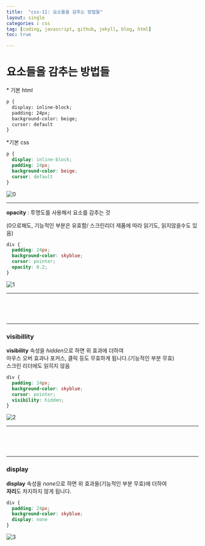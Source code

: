 ```yaml
---
title:  "css-11: 요소들을 감추는 방법들"
layout: single
categories : css
tag: [coding, javascript, github, jekyll, blog, html]
toc: true

---
```




# 요소들을 감추는 방법들

\* 기본 html

```html
p {
  display: inline-block;
  padding: 24px;
  background-color: beige;
  cursor: default
}	
```



\*기본 css

```css
p {
  display: inline-block;
  padding: 24px;
  background-color: beige;
  cursor: default
}
```
![0](https://user-images.githubusercontent.com/112338209/195353627-e56e6188-4c70-40a8-9c87-67d3f23adb6a.jpg)
___

**opacity** : 투명도를 사용해서 요소를 감추는 것

(0으로해도, 기능적인 부분은 유효함/ 스크린리더 제품에 따라 읽기도, 읽지않을수도 있음)

```css
div {
  padding: 24px;
  background-color: skyblue;
  cursor: pointer;
  opacity: 0.2;
}
```

![1](https://user-images.githubusercontent.com/112338209/195353700-238a8f88-02bc-4612-9707-96d7cb12b43d.jpg)
___

<br>

<br>

<br>

___

### visibillity

**visibility** 속성을 *hidden*으로 하면 위 효과에 더하여<br>
마우스 오버 효과나 포커스, 클릭 등도 무효하게 됩니다.(기능적인 부분 무효)<br>
스크린 리더에도 읽히지 않음<br>

```css
div {
  padding: 24px;
  background-color: skyblue;
  cursor: pointer;
  visibility: hidden;
}
```

![2](https://user-images.githubusercontent.com/112338209/195353717-5891379d-4348-4c0b-9261-b5fa2e063f37.jpg)
___

<br>

<br>

<br>

___

### display

**display** 속성을 *none*으로 하면 위 효과들(기능적인 부분 무효)에 더하여<br>**자리**도 차지하지 않게 됩니다. <br>

```css
div {
  padding: 24px;
  background-color: skyblue;
  display: none
}
```

![3](https://user-images.githubusercontent.com/112338209/195353747-7f849f1c-9d9b-4300-aefb-9c254b1983c2.jpg)
